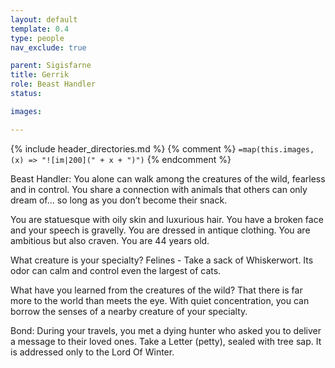 ```yaml
---
layout: default
template: 0.4
type: people
nav_exclude: true

parent: Sigisfarne
title: Gerrik
role: Beast Handler
status: 

images: 

---
```


{% include header_directories.md %}
{% comment %}
`=map(this.images, (x) => "![im|200](" + x + ")")`
{% endcomment %}

Beast Handler: You alone can walk among the creatures of the wild, fearless and in control. You share a connection with animals that others can only dream of… so long as you don’t become their snack.

You are statuesque with oily skin and luxurious hair. You have a broken face and your speech is gravelly. You are dressed in antique clothing. You are ambitious but also craven. You are 44 years old.

What creature is your specialty?
Felines - Take a sack of Whiskerwort. Its odor can calm and control even the largest of cats.

What have you learned from the creatures of the wild?
That there is far more to the world than meets the eye. With quiet concentration, you can borrow the senses of a nearby creature of your specialty.

Bond: During your travels, you met a dying hunter who asked you to deliver a message to their loved ones. Take a Letter (petty), sealed with tree sap. It is addressed only to the Lord Of Winter.